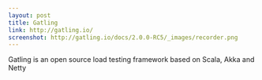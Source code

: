 ```yaml
---
layout: post
title: Gatling
link: http://gatling.io/
screenshot: http://gatling.io/docs/2.0.0-RC5/_images/recorder.png
---
```


Gatling is an open source load testing framework based on Scala, Akka and Netty

